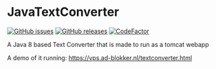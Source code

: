 # JavaTextConverter
[![GitHub issues](https://img.shields.io/github/issues/Ad-Blokker/JavaTextConverter)](https://github.com/Ad-Blokker/JavaTextConverter/issues)
[![GitHub releases](https://img.shields.io/badge/release-v1.4.1-blue)](https://github.com/Ad-Blokker/JavaTextConverter/releases)
[![CodeFactor](https://www.codefactor.io/repository/github/ad-blokker/javatextconverter/badge)](https://www.codefactor.io/repository/github/ad-blokker/javatextconverter)

A Java 8 based Text Converter that is made to run as a tomcat webapp

A demo of it running: https://vps.ad-blokker.nl/textconverter.html
